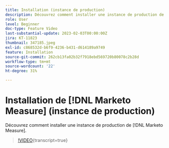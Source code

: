 ```yaml
---
title: Installation (instance de production)
description: Découvrez comment installer une instance de production de [!DNL Marketo Measure].
role: User
level: Beginner
doc-type: Feature Video
last-substantial-update: 2023-02-03T00:00:00Z
jira: KT-11823
thumbnail: 347185.jpeg
exl-id: c868532d-b6f9-4236-b431-d614189a9749
feature: Installation
source-git-commit: 262cb13fa02b32f7918ebd569720b80078c2b28d
workflow-type: tm+mt
source-wordcount: '22'
ht-degree: 31%

---
```


# Installation de [!DNL Marketo Measure] (instance de production)

Découvrez comment installer une instance de production de [!DNL Marketo Measure].

>[!VIDEO](https://video.tv.adobe.com/v/347185/?learn=on){transcript=true}
